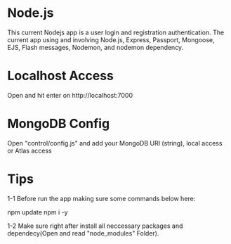 # Node.js

This current Nodejs app is a user login and registration authentication. The current app using and involving Node.js, Express, Passport, Mongoose, EJS, Flash messages, Nodemon, and nodemon dependency.

# Localhost Access
Open and hit enter on http://localhost:7000

# MongoDB Config
Open "control/config.js" and add your MongoDB URI (string), local access or Atlas access

# Tips
1-1 Before run the app making sure some commands below here:

  npm update
    npm i -y
    
1-2 Make sure right after install all neccessary packages and dependecy(Open and read "node_modules" Folder).
